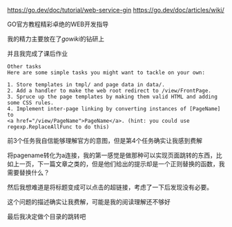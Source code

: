 https://go.dev/doc/tutorial/web-service-gin
https://go.dev/doc/articles/wiki/

GO官方教程精彩卓绝的WEB开发指导

我的精力主要放在了*gowiki*的钻研上

并且我完成了课后作业

```
Other tasks
Here are some simple tasks you might want to tackle on your own:

1. Store templates in tmpl/ and page data in data/.
2. Add a handler to make the web root redirect to /view/FrontPage.
3. Spruce up the page templates by making them valid HTML and adding some CSS rules.
4. Implement inter-page linking by converting instances of [PageName] to
<a href="/view/PageName">PageName</a>. (hint: you could use regexp.ReplaceAllFunc to do this)
```

前3个任务我自信能够理解官方的意图，但是第4个任务确实让我感到费解

将pagename转化为a连接，我的第一感觉是做那种可以实现页面跳转的东西，比如上一页，下一篇文章之类的，但是他们给出的提示却是一个正则替换的函数，我需要替换什么？

然后我想难道是将标题变成可以点击的超链接，考虑了一下后发现没有必要。

这个问题的描述确实让我费解，可能是我的阅读理解还不够好

最后我决定做个目录的跳转吧
